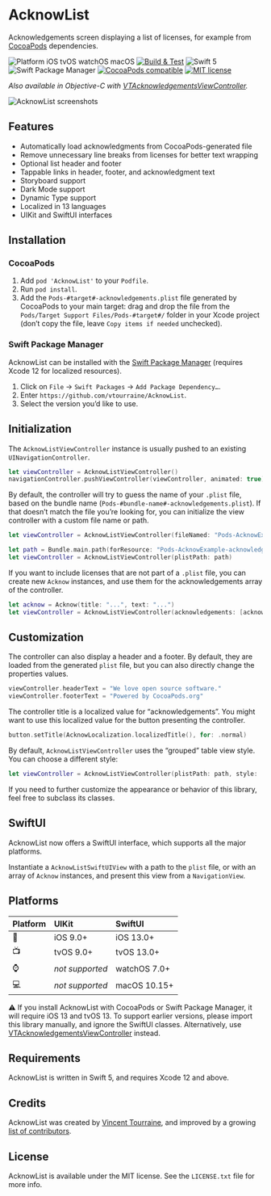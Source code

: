 # AcknowList

Acknowledgements screen displaying a list of licenses, for example from [CocoaPods](https://cocoapods.org) dependencies.

![Platform iOS tvOS watchOS macOS](https://img.shields.io/cocoapods/p/AcknowList.svg)
[![Build & Test](https://github.com/vtourraine/AcknowList/actions/workflows/ios.yml/badge.svg)](https://github.com/vtourraine/AcknowList/actions/workflows/ios.yml)
![Swift 5](https://img.shields.io/badge/Swift-5-blue.svg)
![Swift Package Manager](https://img.shields.io/badge/support-Swift_Package_Manager-orange.svg)
[![CocoaPods compatible](https://img.shields.io/cocoapods/v/AcknowList.svg)](https://cocoapods.org/pods/AcknowList)
[![MIT license](http://img.shields.io/badge/license-MIT-blue.svg)](https://github.com/vtourraine/AcknowList/raw/master/LICENSE)

_Also available in Objective-C with [VTAcknowledgementsViewController](https://github.com/vtourraine/VTAcknowledgementsViewController)._

![AcknowList screenshots](Sources/AcknowList/AcknowList.docc/Resources/acknowlist@2x.png)

## Features

- Automatically load acknowledgments from CocoaPods-generated file
- Remove unnecessary line breaks from licenses for better text wrapping
- Optional list header and footer
- Tappable links in header, footer, and acknowledgment text
- Storyboard support
- Dark Mode support
- Dynamic Type support
- Localized in 13 languages
- UIKit and SwiftUI interfaces

## Installation

### CocoaPods

1. Add `pod 'AcknowList'` to your `Podfile`.
2. Run `pod install`.
3. Add the `Pods-#target#-acknowledgements.plist` file generated by CocoaPods to your main target: drag and drop the file from the `Pods/Target Support Files/Pods-#target#/` folder in your Xcode project (don’t copy the file, leave `Copy items if needed` unchecked).

### Swift Package Manager

AcknowList can be installed with the [Swift Package Manager](https://swift.org/package-manager/) (requires Xcode 12 for localized resources).

1. Click on `File` → `Swift Packages` → `Add Package Dependency…`.
2. Enter `https://github.com/vtourraine/AcknowList`.
3. Select the version you’d like to use.

## Initialization

The `AcknowListViewController` instance is usually pushed to an existing `UINavigationController`.

``` swift
let viewController = AcknowListViewController()
navigationController.pushViewController(viewController, animated: true)
```

By default, the controller will try to guess the name of your `.plist` file, based on the bundle name (`Pods-#bundle-name#-acknowledgements.plist`). If that doesn’t match the file you’re looking for, you can initialize the view controller with a custom file name or path.

``` swift
let viewController = AcknowListViewController(fileNamed: "Pods-AcknowExample-acknowledgements")
```

``` swift
let path = Bundle.main.path(forResource: "Pods-AcknowExample-acknowledgements", ofType: "plist")
let viewController = AcknowListViewController(plistPath: path)
```

If you want to include licenses that are not part of a `.plist` file, you can create new `Acknow` instances, and use them for the acknowledgements array of the controller.

``` swift
let acknow = Acknow(title: "...", text: "...")
let viewController = AcknowListViewController(acknowledgements: [acknow])
```

## Customization

The controller can also display a header and a footer. By default, they are loaded from the generated `plist` file, but you can also directly change the properties values.

``` swift
viewController.headerText = "We love open source software."
viewController.footerText = "Powered by CocoaPods.org"
```

The controller title is a localized value for “acknowledgements”. You might want to use this localized value for the button presenting the controller.

``` swift
button.setTitle(AcknowLocalization.localizedTitle(), for: .normal)
```

By default, `AcknowListViewController` uses the “grouped” table view style. You can choose a different style:

``` swift
let viewController = AcknowListViewController(plistPath: path, style: .plain)
```

If you need to further customize the appearance or behavior of this library, feel free to subclass its classes.

## SwiftUI

AcknowList now offers a SwiftUI interface, which supports all the major platforms.

Instantiate a `AcknowListSwiftUIView` with a path to the `plist` file, or with an array of `Acknow` instances, and present this view from a `NavigationView`.

## Platforms

| Platform | UIKit | SwiftUI |
|:--|:--|:--|
| 📱 | iOS 9.0+ | iOS 13.0+ |
| 📺 | tvOS 9.0+ | tvOS 13.0+ |
| ⌚️ | *not supported* | watchOS 7.0+ |
| 💻 | *not supported* | macOS 10.15+ |

⚠️ If you install AcknowList with CocoaPods or Swift Package Manager, it will require iOS 13 and tvOS 13. To support earlier versions, please import this library manually, and ignore the SwiftUI classes. Alternatively, use [VTAcknowledgementsViewController](https://github.com/vtourraine/VTAcknowledgementsViewController) instead.

## Requirements

AcknowList is written in Swift 5, and requires Xcode 12 and above.

## Credits

AcknowList was created by [Vincent Tourraine](https://www.vtourraine.net), and improved by a growing [list of contributors](https://github.com/vtourraine/AcknowList/contributors).

## License

AcknowList is available under the MIT license. See the `LICENSE.txt` file for more info.
